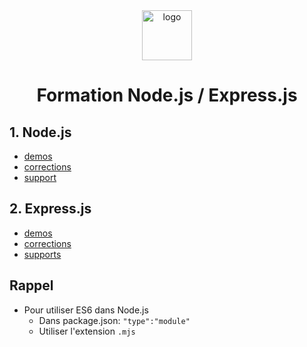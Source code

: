 <div align="center">

<a href="https://www.m2iformation.fr/">

<img src="https://campusnumerique.auvergnerhonealpes.fr/app/uploads/2021/10/logo_m2iformation.jpg" width=80 height=80 alt="logo">

</a>

</div>

<div align="center">

# Formation Node.js / Express.js

</div>

## 1. Node.js

- [demos](./1_nodejs/demos/)
- [corrections](./1_nodejs/corrections/)
- [support](./1_nodejs/support/nodejs_m2i.pdf)

## 2. Express.js

- [demos](./2_expressjs/demos/)
- [corrections](./2_expressjs/corrections/)
- [supports](./2_expressjs/supports/)

## Rappel

- Pour utiliser ES6 dans Node.js
  - Dans package.json: `"type":"module"`
  - Utiliser l'extension `.mjs`
